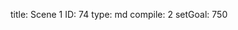 title:          Scene 1
ID:             74
type:           md
compile:        2
setGoal:        750


